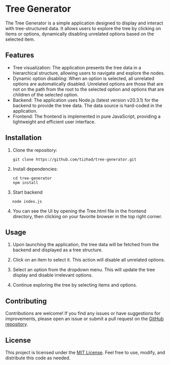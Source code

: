 # Tree Generator

The Tree Generator is a simple application designed to display and interact with tree-structured data. It allows users to explore the tree by clicking on items or options, dynamically disabling unrelated options based on the selected item.

## Features

- Tree visualization: The application presents the tree data in a hierarchical structure, allowing users to navigate and explore the nodes.
- Dynamic option disabling: When an option is selected, all unrelated options are automatically disabled. Unrelated options are those that are not on the path from the root to the selected option and options that are children of the selected option.
- Backend: The application uses Node.js (latest version v20.3.1) for the backend to provide the tree data. The data source is hard-coded in the application.
- Frontend: The frontend is implemented in pure JavaScript, providing a lightweight and efficient user interface.

## Installation

1. Clone the repository:
   ```shell
   git clone https://github.com/tizhad/tree-generator.git
   ```

2. Install dependencies:
   ```shell
   cd tree-generator
   npm install
   ```

3. Start backend 
```shell
   node index.js
   ```

4. You can see the UI by opening the Tree.html file in the frontend directory, then clicking on your favorite browser in the top right corner.

## Usage

1. Upon launching the application, the tree data will be fetched from the backend and displayed as a tree structure.

2. Click on an item to select it. This action will disable all unrelated options.

3. Select an option from the dropdown menu. This will update the tree display and disable irrelevant options.

4. Continue exploring the tree by selecting items and options.

## Contributing

Contributions are welcome! If you find any issues or have suggestions for improvements, please open an issue or submit a pull request on the [GitHub repository](https://github.com/tizhad/tree-generator).

## License

This project is licensed under the [MIT License](LICENSE). Feel free to use, modify, and distribute this code as needed.
